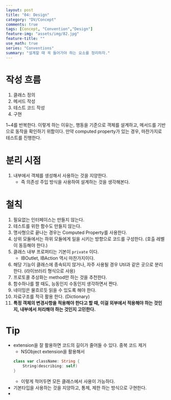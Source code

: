 ```yaml
---
layout: post
title: "04: Design"
category: "DV/Concept"
comments: true
tags: [Concept, "Convention","Design"]
feature-img: "assets/img/82.jpg"
feature-title: ""
use_math: true
series: "Conventions"
summary: "설계할 때 꼭 들어가야 하는 요소를 정리하자."
---
```


# 작성 흐름

1. 클래스 정의
2. 메서드 작성
3. 테스트 코드 작성
4. 구현

1~4를 반복한다. 이렇게 하는 이유는, 행동을 기준으로 객체를 설계하고, 메서드를 기반으로 동작을 확인하기 위함이다. 만약 computed property가 있는 경우, 마찬가지로 테스트를 진행한다.

# 분리 시점

1. 내부에서 객체를 생성해서 사용하는 것을 지양한다.
   * 즉 의존성 주입 방식을 사용하여 설계하는 것을 생각해본다.


# 철칙

1. 필요없는 인터페이스는 만들지 않는다.
2. 테스트를 위한 함수도 만들지 않는다.
3. 명사형으로 끝나는 경우는 Computed Property를 사용한다.
4. 상위 모듈에서는 하위 모듈에게 일을 시키는 방향으로 코드를 구성한다. (호출 레벨이 동등해야 한다.)
5. 클래스 내부 프로퍼티는 기본이 `private` 이다.
   * IBOutlet, IBAction 역시 마찬가지이다.
6. 해당 기능이 클래스에 종속되지 않거나, 자주 사용될 경우 Util과 같은 곳으로 분리한다. (라이브러리 형식으로 사용)
7. 프로토콜 추상화는 method만 하는 것을 추천한다.
8. 함수하나를 짤 때도, 능동인지 수동인지 생각하면서 짠다.
9. 네이밍은 물흐르듯 읽을 수 있도록 해야 한다.
10. 자료구조를 적극 활용 한다. (Dictionary)
11. **특정 객체의 변경사항을 적용해야 한다고 할 때, 이걸 외부에서 적용해야 하는 것인지, 내부에서 처리해야 하는 것인지 고민한다.**



# Tip

* extension을 잘 활용하면 코드의 길이가 줄어들 수 있다. 중복 코드 제거
  * NSObject extension을 활용해서
  ```swift
  class var className: String {
      String(describing: self)
  }
  ```
  * 이렇게 적어두면 모든 클래스에서 사용이 가능하다.
* 기본타입을 사용하는 것을 지양하고, 통제, 제한 하는 방식으로 구현한다.
* 
